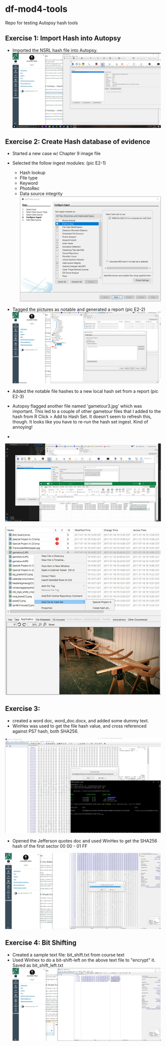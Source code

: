 # df-mod4-tools
Repo for testing Autopsy hash tools

## Exercise 1: Import Hash into Autopsy

- Imported the NSRL hash file into Autopsy.
![Screenshot](Screenshot_E1.jpg "E1")

## Exercise 2: Create Hash database of evidence

- Started a new case w/ Chapter 9 image file
- Selected the follow ingest modules: (pic E2-1)
  - Hash lookup
  - FIle type
  - Keyword
  - PhotoRec
  - Data source integrity
  ![Screenshot](Screenshot_E2_1.jpg "E2-1")


- Tagged the pictures as notable and generated a report (pic E2-2)
![Screenshot](screenshot_E2_2.jpg "E2-2")


- Added the notable file hashes to a new local hash set from a report (pic E2-3)
- Autopsy flagged another file named 'gametour3.jpg' which was important.  This led to a couple of other gametour files that I added to the hash from R Click > Add to Hash Set.  It doesn't seem to refresh this, though.  It looks like you have to re-run the hash set ingest.  Kind of annoying!
- 
![Screenshot](Screenshot_E2_3.jpg "E2-3")

![Screenshot](Screenshot_E2_4.jpg "E2-4")



## Exercise 3: 

- created a word doc, word_doc.docx, and added some dummy text.
- WinHex was used to get the file hash value, and cross referenced against PS7 hash, both SHA256.

![Screenshot](Screenshot_E3_1.jpg "E3-1")

- Opened the Jefferson quotes doc and used WinHex to get the SHA256 hash of the first sector 00 00 - 01 FF
  
![Screenshot](Screenshot_E3_2.jpg "E3-2")


## Exercise 4: Bit Shifting

- Created a sample text file: bit_shift.txt from course text
- Used Winhex to do a bit-shift-left on the above text file to "encrypt" it.  Saved as bit_shift_left.txt
![Screenshot](Screenshot_E4_1.jpg "E4-1")